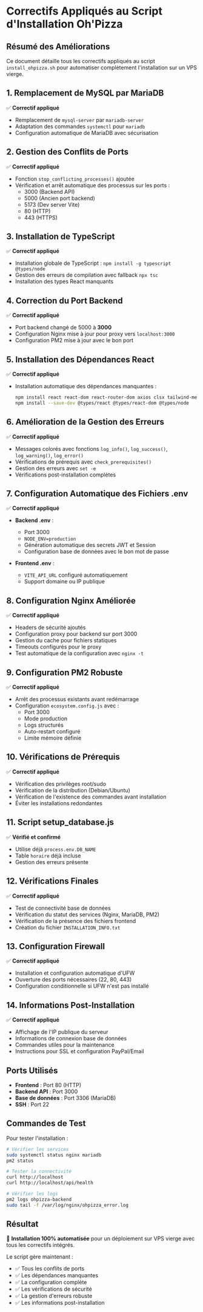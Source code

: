 # Correctifs Appliqués au Script d'Installation Oh'Pizza

## Résumé des Améliorations

Ce document détaille tous les correctifs appliqués au script `install_ohpizza.sh` pour automatiser complètement l'installation sur un VPS vierge.

## 1. Remplacement de MySQL par MariaDB

✅ **Correctif appliqué**
- Remplacement de `mysql-server` par `mariadb-server`
- Adaptation des commandes `systemctl` pour `mariadb`
- Configuration automatique de MariaDB avec sécurisation

## 2. Gestion des Conflits de Ports

✅ **Correctif appliqué**
- Fonction `stop_conflicting_processes()` ajoutée
- Vérification et arrêt automatique des processus sur les ports :
  - 3000 (Backend API)
  - 5000 (Ancien port backend)
  - 5173 (Dev server Vite)
  - 80 (HTTP)
  - 443 (HTTPS)

## 3. Installation de TypeScript

✅ **Correctif appliqué**
- Installation globale de TypeScript : `npm install -g typescript @types/node`
- Gestion des erreurs de compilation avec fallback `npx tsc`
- Installation des types React manquants

## 4. Correction du Port Backend

✅ **Correctif appliqué**
- Port backend changé de 5000 à **3000**
- Configuration Nginx mise à jour pour proxy vers `localhost:3000`
- Configuration PM2 mise à jour avec le bon port

## 5. Installation des Dépendances React

✅ **Correctif appliqué**
- Installation automatique des dépendances manquantes :
  ```bash
  npm install react react-dom react-router-dom axios clsx tailwind-merge
  npm install --save-dev @types/react @types/react-dom @types/node
  ```

## 6. Amélioration de la Gestion des Erreurs

✅ **Correctif appliqué**
- Messages colorés avec fonctions `log_info()`, `log_success()`, `log_warning()`, `log_error()`
- Vérifications de prérequis avec `check_prerequisites()`
- Gestion des erreurs avec `set -e`
- Vérifications post-installation complètes

## 7. Configuration Automatique des Fichiers .env

✅ **Correctif appliqué**
- **Backend .env** :
  - Port 3000
  - `NODE_ENV=production`
  - Génération automatique des secrets JWT et Session
  - Configuration base de données avec le bon mot de passe

- **Frontend .env** :
  - `VITE_API_URL` configuré automatiquement
  - Support domaine ou IP publique

## 8. Configuration Nginx Améliorée

✅ **Correctif appliqué**
- Headers de sécurité ajoutés
- Configuration proxy pour backend sur port 3000
- Gestion du cache pour fichiers statiques
- Timeouts configurés pour le proxy
- Test automatique de la configuration avec `nginx -t`

## 9. Configuration PM2 Robuste

✅ **Correctif appliqué**
- Arrêt des processus existants avant redémarrage
- Configuration `ecosystem.config.js` avec :
  - Port 3000
  - Mode production
  - Logs structurés
  - Auto-restart configuré
  - Limite mémoire définie

## 10. Vérifications de Prérequis

✅ **Correctif appliqué**
- Vérification des privilèges root/sudo
- Vérification de la distribution (Debian/Ubuntu)
- Vérification de l'existence des commandes avant installation
- Éviter les installations redondantes

## 11. Script setup_database.js

✅ **Vérifié et confirmé**
- Utilise déjà `process.env.DB_NAME`
- Table `horaire` déjà incluse
- Gestion des erreurs présente

## 12. Vérifications Finales

✅ **Correctif appliqué**
- Test de connectivité base de données
- Vérification du statut des services (Nginx, MariaDB, PM2)
- Vérification de la présence des fichiers frontend
- Création du fichier `INSTALLATION_INFO.txt`

## 13. Configuration Firewall

✅ **Correctif appliqué**
- Installation et configuration automatique d'UFW
- Ouverture des ports nécessaires (22, 80, 443)
- Configuration conditionnelle si UFW n'est pas installé

## 14. Informations Post-Installation

✅ **Correctif appliqué**
- Affichage de l'IP publique du serveur
- Informations de connexion base de données
- Commandes utiles pour la maintenance
- Instructions pour SSL et configuration PayPal/Email

## Ports Utilisés

- **Frontend** : Port 80 (HTTP)
- **Backend API** : Port 3000
- **Base de données** : Port 3306 (MariaDB)
- **SSH** : Port 22

## Commandes de Test

Pour tester l'installation :

```bash
# Vérifier les services
sudo systemctl status nginx mariadb
pm2 status

# Tester la connectivité
curl http://localhost
curl http://localhost/api/health

# Vérifier les logs
pm2 logs ohpizza-backend
sudo tail -f /var/log/nginx/ohpizza_error.log
```

## Résultat

🎉 **Installation 100% automatisée** pour un déploiement sur VPS vierge avec tous les correctifs intégrés.

Le script gère maintenant :
- ✅ Tous les conflits de ports
- ✅ Les dépendances manquantes
- ✅ La configuration complète
- ✅ Les vérifications de sécurité
- ✅ La gestion d'erreurs robuste
- ✅ Les informations post-installation
